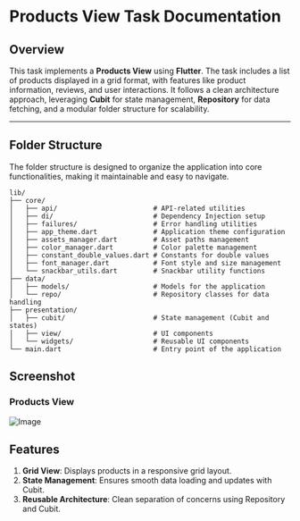 # Products View Task Documentation

## Overview

This task implements a **Products View** using **Flutter**. The task includes a list of products displayed in a grid format, with features like product information, reviews, and user interactions. It follows a clean architecture approach, leveraging **Cubit** for state management, **Repository** for data fetching, and a modular folder structure for scalability.

---

## Folder Structure

The folder structure is designed to organize the application into core functionalities, making it maintainable and easy to navigate.

```text
lib/
├── core/
│   ├── api/                        # API-related utilities
│   ├── di/                         # Dependency Injection setup
│   ├── failures/                   # Error handling utilities
│   ├── app_theme.dart              # Application theme configuration
│   ├── assets_manager.dart         # Asset paths management
│   ├── color_manager.dart          # Color palette management
│   ├── constant_double_values.dart # Constants for double values
│   ├── font_manager.dart           # Font style and size management
│   └── snackbar_utils.dart         # Snackbar utility functions
├── data/
│   ├── models/                     # Models for the application
│   └── repo/                       # Repository classes for data handling
├── presentation/
│   ├── cubit/                      # State management (Cubit and states)
│   ├── view/                       # UI components
│   └── widgets/                    # Reusable UI components
└── main.dart                       # Entry point of the application
```

## Screenshot

### Products View
![Image](https://github.com/user-attachments/assets/84ffc1e5-e1c2-4a27-8c49-9d89e645ce03)



## Features

1. **Grid View**: Displays products in a responsive grid layout.
2. **State Management**: Ensures smooth data loading and updates with Cubit.
3. **Reusable Architecture**: Clean separation of concerns using Repository and Cubit.


